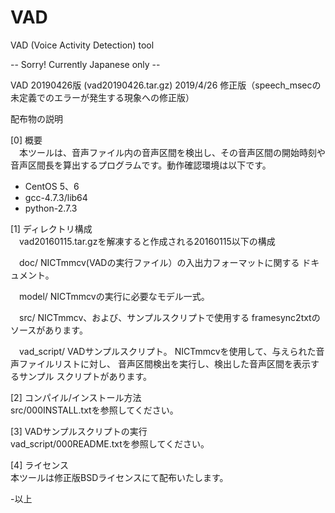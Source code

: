 # VAD
VAD (Voice Activity Detection) tool 

-- Sorry! Currently Japanese only --

VAD 20190426版
 (vad20190426.tar.gz)
 2019/4/26 修正版（speech_msecの未定義でのエラーが発生する現象への修正版）

配布物の説明<p>
[0] 概要<br>
　本ツールは、音声ファイル内の音声区間を検出し、その音声区間の開始時刻や
音声区間長を算出するプログラムです。動作確認環境は以下です。
<ul>
<li> CentOS 5、6</li>
<li> gcc-4.7.3/lib64</li>
<li> python-2.7.3</li>
</ul>

[1] ディレクトリ構成<br>
　vad20160115.tar.gzを解凍すると作成される20160115以下の構成

　doc/        NICTmmcv(VADの実行ファイル）の入出力フォーマットに関する
              ドキュメント。

　model/      NICTmmcvの実行に必要なモデル一式。

　src/        NICTmmcv、および、サンプルスクリプトで使用する
              framesync2txtのソースがあります。

　vad_script/ VADサンプルスクリプト。
              NICTmmcvを使用して、与えられた音声ファイルリストに対し、
              音声区間検出を実行し、検出した音声区間を表示するサンプル
              スクリプトがあります。

[2] コンパイル/インストール方法<br>
  src/000INSTALL.txtを参照してください。

[3] VADサンプルスクリプトの実行<br>
  vad_script/000README.txtを参照してください。

[4] ライセンス<br>
  本ツールは修正版BSDライセンスにて配布いたします。

-以上
